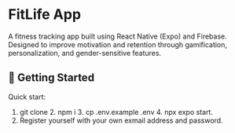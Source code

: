# FitLife App

A fitness tracking app built using React Native (Expo) and Firebase.  
Designed to improve motivation and retention through gamification, personalization, and gender-sensitive features.

## 🚀 Getting Started

Quick start:
1. git clone 2. npm i 3. cp .env.example .env 4. npx expo start.
2. Register yourself with your own exmail address and password.
